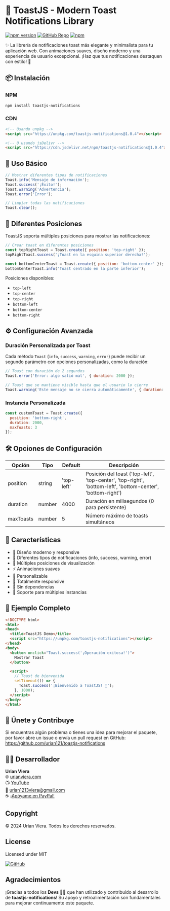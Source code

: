 # 🎉 ToastJS - Modern Toast Notifications Library

[![npm version](https://img.shields.io/npm/v/toastjs-notifications.svg?style=flat-square)](https://www.npmjs.com/package/toastjs-notifications)
[![GitHub Repo](https://img.shields.io/badge/GitHub-repository-blue?style=flat-square&logo=github)](https://github.com/urian121/toastjs-notifications)
[![npm](https://img.shields.io/npm/dt/toastjs-notifications.svg)](https://www.npmjs.com/package/toastjs-notifications)


✨ La librería de notificaciones toast más elegante y minimalista para tu aplicación web. Con animaciones suaves, diseño moderno y una experiencia de usuario excepcional. ¡Haz que tus notificaciones destaquen con estilo! 🚀

## 📦 Instalación

### NPM
```bash
npm install toastjs-notifications
```

### CDN
```html
<!-- Usando unpkg -->
<script src="https://unpkg.com/toastjs-notifications@1.0.4"></script>

<!-- O usando jsDelivr -->
<script src="https://cdn.jsdelivr.net/npm/toastjs-notifications@1.0.4"></script>
```

## 🚀 Uso Básico

```javascript
// Mostrar diferentes tipos de notificaciones
Toast.info('Mensaje de información');
Toast.success('¡Éxito!');
Toast.warning('Advertencia');
Toast.error('Error');

// Limpiar todas las notificaciones
Toast.clear();
```

## 🎨 Diferentes Posiciones

ToastJS soporta múltiples posiciones para mostrar las notificaciones:

```javascript
// Crear toast en diferentes posiciones
const topRightToast = Toast.create({ position: 'top-right' });
topRightToast.success('¡Toast en la esquina superior derecha!');

const bottomCenterToast = Toast.create({ position: 'bottom-center' });
bottomCenterToast.info('Toast centrado en la parte inferior');
```

Posiciones disponibles:
- `top-left`
- `top-center`
- `top-right`
- `bottom-left`
- `bottom-center`
- `bottom-right`

## ⚙️ Configuración Avanzada

### Duración Personalizada por Toast

Cada método `Toast` (`info`, `success`, `warning`, `error`) puede recibir un segundo parámetro con opciones personalizadas, como la duración:

```javascript
// Toast con duración de 2 segundos
Toast.error('Error: algo salió mal', { duration: 2000 });

// Toast que se mantiene visible hasta que el usuario lo cierre
Toast.warning('Este mensaje no se cierra automáticamente', { duration: 0 });

```

### Instancia Personalizada
```javascript
const customToast = Toast.create({
  position: 'bottom-right',
  duration: 2000,
  maxToasts: 3
});
```

## 🛠️ Opciones de Configuración

| Opción | Tipo | Default | Descripción |
|--------|------|---------|-------------|
| position | string | 'top-left' | Posición del toast ('top-left', 'top-center', 'top-right', 'bottom-left', 'bottom-center', 'bottom-right') |
| duration | number | 4000 | Duración en milisegundos (0 para persistente) |
| maxToasts | number | 5 | Número máximo de toasts simultáneos |

## 📱 Características

- 🎯 Diseño moderno y responsive
- 🌈 Diferentes tipos de notificaciones (info, success, warning, error)
- 📍 Múltiples posiciones de visualización
- ⚡ Animaciones suaves
- 🎨 Personalizable
- 📱 Totalmente responsive
- 🚀 Sin dependencias
- 💪 Soporte para múltiples instancias

## 📝 Ejemplo Completo

```html
<!DOCTYPE html>
<html>
<head>
  <title>ToastJS Demo</title>
  <script src="https://unpkg.com/toastjs-notifications"></script>
</head>
<body>
  <button onclick="Toast.success('¡Operación exitosa!')">
    Mostrar Toast
  </button>

  <script>
    // Toast de bienvenida
    setTimeout(() => {
      Toast.success('¡Bienvenido a ToastJS! 🎉');
    }, 1000);
  </script>
</body>
</html>
```

## 🤝 Únete y Contribuye

Si encuentras algún problema o tienes una idea para mejorar el paquete, por favor abre un issue o envía un pull request
en GitHub: https://github.com/urian121/toastjs-notifications

## 👨‍💻 Desarrollador

**Urian Viera**  
🌐 [urianviera.com](https://www.urianviera.com)  
📺 [YouTube](https://www.youtube.com/WebDeveloperUrianViera)  
💌 [urian1213viera@gmail.com](mailto:urian1213viera@gmail.com)  
☕ [¡Apóyame en PayPal!](https://www.paypal.com/donate/?hosted_button_id=4SV78MQJJH3VE)

## Copyright

© 2024 Urian Viera. Todos los derechos reservados.

## License

Licensed under MIT

[![GitHub](https://img.shields.io/badge/GitHub-urian121/toastjs--notifications-181717?logo=github&style=flat-square)](https://github.com/urian121/toastjs-notifications)

## Agradecimientos

¡Gracias a todos los **Devs** 👨‍💻 que han utilizado y contribuido al desarrollo de **toastjs-notifications**! Su apoyo y retroalimentación son fundamentales para mejorar continuamente este paquete.